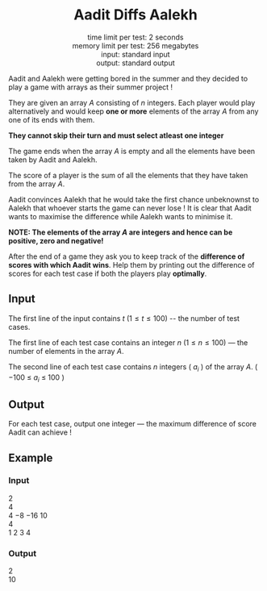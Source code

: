 <h1 align="center">Aadit Diffs Aalekh</h1>
<p align="center">
time limit per test: 2 seconds <br>
memory limit per test: 256 megabytes <br>
input: standard input <br>
output: standard output
</p>

Aadit and Aalekh were getting bored in the summer and they decided to play a game with arrays as their summer project !

They are given an array $A$ consisting of $n$ integers. Each player would play alternatively and would keep **one or more** elements of the array $A$ from any one of its ends with them.

**They cannot skip their turn and must select atleast one integer**

The game ends when the array $A$ is empty and all the elements have been taken by Aadit and Aalekh.

The score of a player is the sum of all the elements that they have taken from the array $A$.

Aadit convinces Aalekh that he would take the first chance unbeknownst to Aalekh that whoever starts the game can never lose !
It is clear that Aadit wants to maximise the difference while Aalekh wants to minimise it.

**NOTE: The elements of the array $A$ are integers and hence can be positive, zero and negative!**

After the end of a game they ask you to keep track of the **difference of scores with which Aadit wins**.
Help them by printing out the difference of scores for each test case if both the players play **optimally**.

## Input
The first line of the input contains $t$ $(1 ≤ t ≤ 100)$ -- the number of test cases.

The first line of each test case contains an integer $n$ $(1 ≤ n ≤ 100)$ — the number of elements in the array $A$.

The second line of each test case contains $n$ integers ( $a_i$ ) of the array $A$. ( $-100$ ≤ $a_i$ ≤ $100$ )

## Output
For each test case, output one integer — the maximum difference of score Aadit can achieve !

## Example
### Input
$2$ <br>
$4$ <br>
$4$ $-8$ $-16$ $10$ <br>
$4$ <br>
$1$ $2$ $3$ $4$<br>
### Output
$2$ <br>
$10$



